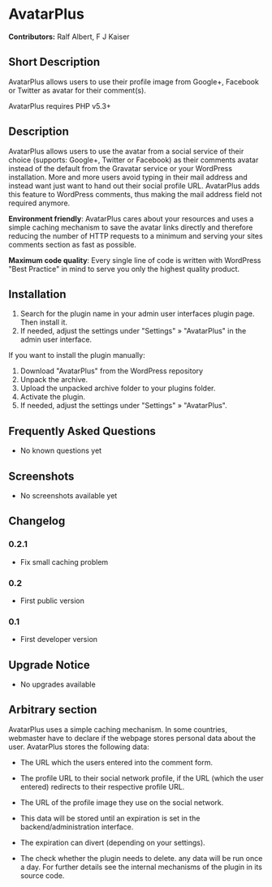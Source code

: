 # AvatarPlus #

**Contributors:** Ralf Albert, F J Kaiser

## Short Description ##
AvatarPlus allows users to use their profile image from Google+, Facebook or Twitter as avatar for their comment(s).

AvatarPlus requires PHP v5.3+

## Description ##
AvatarPlus allows users to use the avatar from a social service of their choice (supports: Google+, Twitter or Facebook) as their comments avatar instead of the default from the Gravatar service or your WordPress installation. More and more users avoid typing in their mail address and instead want just want to hand out their social profile URL. AvatarPlus adds this feature to WordPress comments, thus making the mail address field not required anymore.

**Environment friendly**: AvatarPlus cares about your resources and uses a simple caching mechanism to save the avatar links directly and therefore reducing the number of HTTP requests to a minimum and serving your sites comments section as fast as possible.

**Maximum code quality**: Every single line of code is written with WordPress "Best Practice" in mind to serve you only the highest quality product.


## Installation ##
1. Search for the plugin name in your admin user interfaces plugin page. Then install it.
2. If needed, adjust the settings under "Settings" » "AvatarPlus" in the admin user interface.

If you want to install the plugin manually:

1. Download "AvatarPlus" from the WordPress repository
2. Unpack the archive.
3. Upload the unpacked archive folder to your plugins folder.
4. Activate the plugin.
5. If needed, adjust the settings under "Settings" » "AvatarPlus".

## Frequently Asked Questions ##
 - No known questions yet

## Screenshots ##
 - No screenshots available yet

## Changelog ##

### 0.2.1 ###
* Fix small caching problem

### 0.2 ###
* First public version

### 0.1 ###
* First developer version

## Upgrade Notice ##
 - No upgrades available

## Arbitrary section ##
AvatarPlus uses a simple caching mechanism. In some countries, webmaster have to declare if the webpage stores personal data about the user. AvatarPlus stores the following data:

 - The URL which the users entered into the comment form.
 - The profile URL to their social network profile, if the URL (which the user entered) redirects to their respective profile URL.
 - The URL of the profile image they use on the social network.

 - This data will be stored until an expiration is set in the backend/administration interface.
 - The expiration can divert (depending on your settings).
 - The check whether the plugin needs to delete. any data will be run once a day. For further details see the internal mechanisms of the plugin in its source code.
